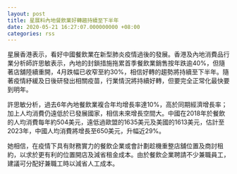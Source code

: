 ```yaml
---
layout: post
title: 星展料內地餐飲業好轉趨持續至下半年
date: 2020-05-21 16:27:07.000000000 +08:00
categories: rss
---
```


星展香港表示，看好中國餐飲業在新型肺炎疫情過後的發展。香港及內地消費品行業分析師許思敏表示，內地的封鎖措施拖累首季餐飲業銷售按年跌逾40%，但隨著店舖陸續重開，4月跌幅已收窄至約30%，相信好轉的趨勢將持續至下半年。隨著疫情紓緩及日後研發出相關疫苗，行業情況將持續好轉，但要完全正常化最快要到明年。

許思敏分析，過去6年內地餐飲業複合年均增長率達10%，高於同期經濟增長率；加上人均消費仍遠低於已發展國家，相信未來增長空間大。中國在2018年於餐飲的人均消費每年約504美元，遠低過歐盟的1635美元及美國的1613美元，估計至2023年，中國人均消費將增長至650美元，升幅近29%。

她相信，在疫情下具有財務實力的餐飲企業或會計劃趁機重整店舖位置及商討租約，以求於更有利的位置開店及減省租金成本。由於餐飲企業聘請不少兼職員工，建議可分配好兼職工時以減省人工成本。
